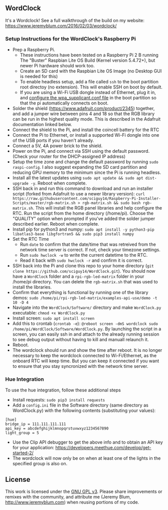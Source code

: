 WordClock
---------
It's a Wordclock!  See a full walkthrough of the build on my website: https://www.jeremyblum.com/2016/02/03/wordclock/

### Setup Instructions for the WordClock's Raspberry Pi

* Prep a Raspberry Pi.
    * These instructions have been tested on a Raspberry Pi 2 B running The "Buster" Raspbian Lite OS Build (Kernel version 5.4.72+), but newer Pi hardware should work too.
    * Create an SD card with the Raspbian Lite OS Image (no Desktop GUI is needed for this)
    * To enable headless setup, add a file called `ssh` to the boot partition root directoy (no extension). This will enable SSH on boot by default.
    * If you are using a Wi-Fi USB dongle instead of Ethernet, plug it in, and [configure the wpa_supplicant.conf file](https://www.raspberrypi.org/documentation/configuration/wireless/headless.md) in the boot partition so that the pi automatically connects on boot.
* Solder the shield (https://www.adafruit.com/product/2345) together, and add a jumper wire between pins 4 and 18 so that the RGB library can be run in the highest quality mode. This is described in the Adafruit documentation linked below.
* Connect the shield to the Pi, and install the coincell battery for the RTC
* Connect the Pi to Ethernet, or install a supported Wi-Fi dongle into one of the USB ports if you haven't already.
* Connect a 5V, 4A power brick to the shield.
* Power on the Pi, and connect via SSH using the default password. (Check your router for the DHCP-assigned IP address)
* Setup the time zone and change the default password by running `sudo raspi-config`. I also suggest expanding the SD card partition and reducing GPU memory to the minimum since the Pi is running headless.
* Install all the latest updates using `sudo apt update && sudo apt dist-upgrade -y`. Reboot when complete.
* SSH back in and run this command to download and run an installer script (forked from Adafruit to use a newer library version): `curl https://raw.githubusercontent.com/sciguy14/Raspberry-Pi-Installer-Scripts/master/rgb-matrix.sh > rgb-matrix.sh && sudo bash rgb-matrix.sh`. This will install the RGB panel libraries and help configure the RTC. Run the script from the home directory (/home/pi). Choose the "QUALITY" option when prompted if you've added the solder jumper described earlier. Reboot when complete.
* Install pip for python3 and numpy: `sudo apt install -y python3-pip libatlas3-base libgfortran5 && sudo pip3 install numpy`
* Set the RTC Time
    * Run `date` to confirm that the date/time that was retreived from the network time server is correct. If not, check your timezone settings.
    * Run `sudo hwclock -w` to write the current datetime to the RTC.
    * Read it back with `sudo hwclock -r` and confirm it is correct.
* SSH back into the Pi and clone this repo to your home directory (`git clone https://github.com/sciguy14/WordClock.git`). You should now have a `WordClock` folder and a `rpi-rgb-led-matrix` folder in your /home/pi directory. You can delete the `rgb-matrix.sh` that was used to install the libraries.
* Confirm that everything is functional by running one of the library demos: `sudo /home/pi/rpi-rgb-led-matrix/examples-api-use/demo -t 10 -D 4`
* Navigate into the `WordClock/Software/` directory and make `WordClock.py` executable: `chmod +x WordClock.py`
* Install screen: `sudo apt install screen`
* Add this to crontab (`crontab -e`): `@reboot screen -dmS wordclock sudo /home/pi/WordClock/Software/WordClock.py`. By launching the script in a screen, you can easily ssh in and attach to the already running session to see debug output without having to kill and manuall relaunch it.
* Reboot.
* The wordclock should run and show the time after reboot. It is no longer necessary to keep the wordclock connected to Wi-Fi/Ethernet, as the onboard RTC will keep time. But you can keep it connected if you want to ensure that you stay syncronized with the network time server.

### Hue Integration

To use the hue integration, follow these additional steps
* Install requests: `sudo pip3 install requests`
* Add a `config.ini` file in the Software directory (same directory as WordClock.py) with the following contents (substituting your values):
```
[hue]
bridge_ip = 111.111.111.111
api_key = abcdefghijklmnopqrstuvwxyz1234567890
light_group = 5
```
* Use the Clip API debugger to get the above info and to obtain an API key for your application: https://developers.meethue.com/develop/get-started-2/
* The wordclock will now only be on when at least one of the lights in the specified group is also on.

License
-------
This work is licensed under the [GNU GPL v3](http://www.gnu.org/licenses/gpl.html).
Please share improvements or remixes with the community, and attribute me (Jeremy Blum, <http://www.jeremyblum.com>) when reusing portions of my code.